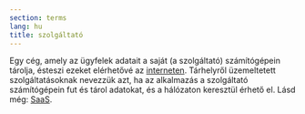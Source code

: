 ```yaml
---
section: terms
lang: hu
title: szolgáltató
---
```


Egy cég, amely az ügyfelek adatait a saját (a szolgáltató) számítógépein tárolja, ésteszi ezeket elérhetővé az [interneten](../internet/). Tárhelyről üzemeltetett szolgáltatásoknak nevezzük azt, ha az alkalmazás a szolgáltató számítógépein fut és tárol adatokat, és a hálózaton keresztül érhető el. Lásd még: [SaaS](../saas/).
